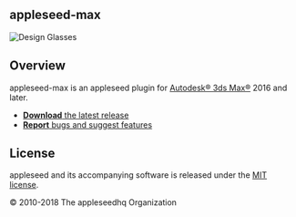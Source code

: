 ## appleseed-max

![Design Glasses](https://raw.githubusercontent.com/appleseedhq/appleseedhq.github.io/master/img/renders/design_glasses.png)

## Overview

appleseed-max is an appleseed plugin for [Autodesk® 3ds Max®](http://www.autodesk.com/products/3ds-max/overview) 2016 and later.

* [**Download** the latest release](https://github.com/appleseedhq/appleseed-max/releases/latest/)
* [**Report** bugs and suggest features](https://github.com/appleseedhq/appleseed-max/issues)

## License

appleseed and its accompanying software is released under the [MIT license](https://en.wikipedia.org/wiki/MIT_License).

© 2010-2018 The appleseedhq Organization

